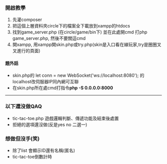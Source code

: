 ### 開啟教學
1. 先灌composer
2. 把這個上層資料夾circle下的檔案全下載放到xampp的htdocs
3. 找到game_server.php (在circle/game/bin下) 並在此處開cmd 打php game_server.php, 然後不要關這cmd
4. 開xampp, 用xampp開skin.php或try.php(skin是入口看在線玩家,try是圈圈叉叉進行的頁面)

#### 題外話

-  skin.php的 let conn = new WebSocket('ws://localhost:8080'); 的localhost改伺服器IP同內網可互聯
-  在skin.php所在處cmd打指令**php -S 0.0.0.0:8000**

************************************************

### 以下還沒做QAQ

-  tic-tac-toe.php 遊戲邏輯判斷、傳遞功能及結束後處置
-  拒絕的選項還沒做(反是yes no 二選一)

### 想做但沒手(笑)

- 除了list 會顯示ID還有名稱(匿名)
- tic-tac-toe倒數計時
